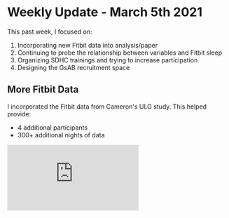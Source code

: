 # Weekly Update - March 5th 2021
This past week, I focused on:
1. Incorporating new Fitbit data into analysis/paper
2. Continuing to probe the relationship between variables and Fitbit sleep
3. Organizing SDHC trainings and trying to increase participation
4. Designing the GsAB recruitment space

## More Fitbit Data
I incorporated the Fitbit data from Cameron's ULG study. This helped provide:
* 4 additional participants
* 300+ additional nights of data

![fitbit](https://github.com/intelligent-environments-lab/utx000/blob/master/reports/figures/fitbit_summary/fitbit-number_nights_recorded-ux_s20.pdf)
